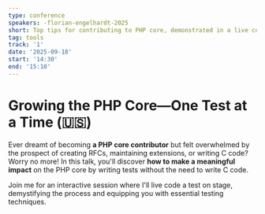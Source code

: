 ```yaml
---
type: conference
speakers: -florian-engelhardt-2025
short: Top tips for contributing to PHP core, demonstrated in a live coding session.
tag: tools
track: '1'
date: '2025-09-18'
start: '14:30'
end: '15:10'
---
```


# Growing the PHP Core—One Test at a Time (🇺🇸)

Ever dreamt of becoming **a PHP core contributor** but felt overwhelmed by the prospect of creating RFCs, maintaining extensions, or writing C code? Worry no more! In this talk, you'll discover **how to make a meaningful impact** on the PHP core by writing tests without the need to write C code. 

Join me for an interactive session where I'll live code a test on stage, demystifying the process and equipping you with essential testing techniques.
